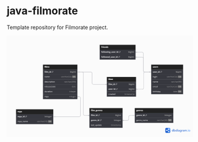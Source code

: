 # java-filmorate
Template repository for Filmorate project.

![Data Base Structure](DB%20filmorate.png)
